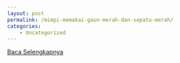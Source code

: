 ```yaml
---
layout: post
permalink: /mimpi-memakai-gaun-merah-dan-sepatu-merah/
categories:
    - Uncategorized
---
```


[Baca Selengkapnya](/09)